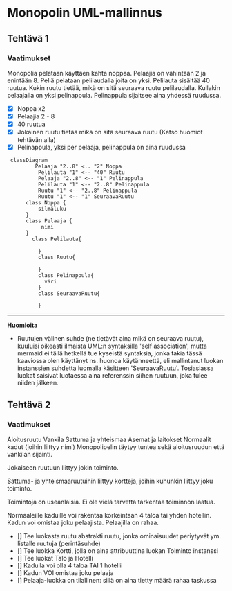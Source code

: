 # Monopolin UML-mallinnus #

## Tehtävä 1 ##

### Vaatimukset ##
Monopolia pelataan käyttäen kahta noppaa. Pelaajia on vähintään 2 ja enintään 8. Peliä pelataan pelilaudalla joita on yksi. Pelilauta sisältää 40 ruutua. Kukin ruutu tietää, mikä on sitä seuraava ruutu pelilaudalla. Kullakin pelaajalla on yksi pelinappula. Pelinappula sijaitsee aina yhdessä ruudussa.

- [x] Noppa x2
- [x] Pelaajia 2 - 8
- [x] 40 ruutua
- [x] Jokainen ruutu tietää mikä on sitä seuraava ruutu (Katso huomiot tehtävän alla)
- [x] Pelinappula, yksi per pelaaja, pelinappula on aina ruudussa

```mermaid
 classDiagram
	  	 Pelaaja "2..8" <.. "2" Noppa
		  Pelilauta "1" <-- "40" Ruutu
		  Pelaaja "2..8" <-- "1" Pelinappula
		  Pelilauta "1" <-- "2..8" Pelinappula
		  Ruutu "1" <-- "2..8" Pelinappula
		  Ruutu "1" <-- "1" SeuraavaRuutu
      class Noppa {
          silmäluku
      }
      class Pelaaja {
	  	   nimi
      }
	    class Pelilauta{
		      
		  }
		  class Ruutu{
		    
		  }
		  class Pelinappula{
		    väri
		  }
		  class SeuraavaRuutu{
		  
		  }
```

***

**Huomioita**
- Ruutujen välinen suhde (ne tietävät aina mikä on seuraava ruutu), kuuluisi oikeasti ilmaista UML:n syntaksilla 'self association', mutta mermaid ei tällä hetkellä tue kyseistä syntaksia, jonka takia tässä kaaviossa olen käyttänyt ns. huonoa käytänneettä, eli mallintanut luokan instanssien suhdetta luomalla käsitteen 'SeuraavaRuutu'. Tosiasiassa luokat saisivat luotaessa aina referenssin siihen ruutuun, joka tulee niiden jälkeen.

## Tehtävä 2 ##

### Vaatimukset ###

Aloitusruutu
Vankila
Sattuma ja yhteismaa
Asemat ja laitokset
Normaalit kadut (joihin liittyy nimi)
Monopolipelin täytyy tuntea sekä aloitusruudun että vankilan sijainti.

Jokaiseen ruutuun liittyy jokin toiminto.

Sattuma- ja yhteismaaruutuihin liittyy kortteja, joihin kuhunkin liittyy joku toiminto.

Toimintoja on useanlaisia. Ei ole vielä tarvetta tarkentaa toiminnon laatua.

Normaaleille kaduille voi rakentaa korkeintaan 4 taloa tai yhden hotellin. Kadun voi omistaa joku pelaajista. Pelaajilla on rahaa.

- [] Tee luokasta ruutu abstrakti ruutu, jonka ominaisuudet periytyvät ym. listalle ruutuja (perintäsuhde)
- [] Tee luokka Kortti, jolla on aina attribuuttina luokan Toiminto instanssi
- [] Tee luokat Talo ja  Hotelli
- [] Kadulla voi olla 4 taloa TAI 1 hotelli
- [] Kadun VOI omistaa joku pelaaja
- [] Pelaaja-luokka on tilallinen: sillä on aina tietty määrä rahaa taskussa